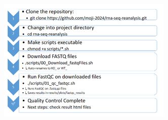 <p align="center">
  <img src="../images/step1_USAGE_GUIDE.png" alt="RNA-seq Flowchart" width="600">
</p>
